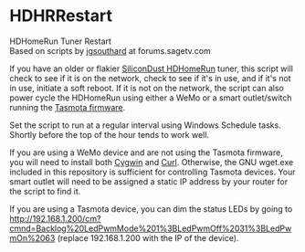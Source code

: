 # HDHRRestart
HDHomeRun Tuner Restart  
Based on scripts by [jgsouthard](https://forums.sagetv.com/forums/member.php?u=2072) at forums.sagetv.com

If you have an older or flakier [SiliconDust HDHomeRun](https://www.silicondust.com/hdhomerun/) tuner, this script will check to see if it is on the network, check to see if it's in use, and if it's not in use, initiate a soft reboot. If it is not on the network, the script can also power cycle the HDHomeRun using either a WeMo or a smart outlet/switch running the [Tasmota firmware](https://tasmota.github.io/docs/).

Set the script to run at a regular interval using Windows Schedule tasks. Shortly before the top of the hour tends to work well.

If you are using a WeMo device and are not using the Tasmota firmware, you will need to install both [Cygwin](https://www.cygwin.com/install.html) and [Curl](https://curl.se/windows/). Otherwise, the GNU wget.exe included in this repository is sufficient for controlling Tasmota devices. Your smart outlet will need to be assigned a static IP address by your router for the script to find it.

If you are using a Tasmota device, you can dim the status LEDs by going to http://192.168.1.200/cm?cmnd=Backlog%20LedPwmMode%201%3BLedPwmOff%2031%3BLedPwmOn%2063 (replace 192.168.1.200 with the IP of the device).
